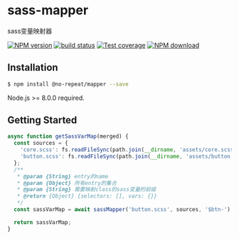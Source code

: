 # sass-mapper

sass变量映射器

[![NPM version][npm-image]][npm-url]
[![build status][travis-image]][travis-url]
[![Test coverage][codecov-image]][codecov-url]
[![NPM download][download-image]][download-url]

[npm-image]: https://img.shields.io/npm/v/@no-repeat/sass-mapper.svg?style=flat-square
[npm-url]: https://npmjs.org/package/@no-repeat/sass-mapper
[travis-image]: https://img.shields.io/travis/no-repeat/sass-mapper.svg?style=flat-square
[travis-url]: https://travis-ci.org/no-repeat/sass-mapper
[codecov-image]: https://img.shields.io/codecov/c/github/no-repeat/sass-mapper.svg?style=flat-square
[codecov-url]: https://codecov.io/gh/no-repeat/sass-mapper
[download-image]: https://img.shields.io/npm/dm/@no-repeat/sass-mapper.svg?style=flat-square
[download-url]: https://npmjs.org/package/@no-repeat/sass-mapper

## Installation

```bash
$ npm install @no-repeat/mapper --save
```

Node.js >= 8.0.0 required.

## Getting Started

```js
async function getSassVarMap(merged) {
  const sources = {
    'core.scss': fs.readFileSync(path.join(__dirname, 'assets/core.scss'), 'utf8'),
    'button.scss': fs.readFileSync(path.join(__dirname, 'assets/button.scss'), 'utf8'),
  };
  /**
   * @param {String} entry的name
   * @param {Object} 所有entry的集合
   * @param {String} 需要映射class的sass变量的前缀
   * @return {Object} {selectors: [], vars: {}}
   */
  const sassVarMap = await sassMapper('button.scss', sources, '$btn-');

  return sassVarMap;
}
```
